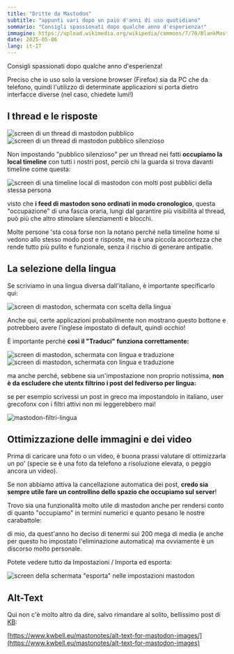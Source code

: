```yaml
---
title: "Dritte da Mastodon"
subtitle: "appunti vari dopo un paio d'anni di uso quotidiano"
sommario: "Consigli spassionati dopo qualche anno d'esperienza!"
immagine: https://upload.wikimedia.org/wikipedia/commons/7/70/BlankMastodon.jpg
date: 2025-05-06
lang: it-IT
---
```


Consigli spassionati dopo qualche anno d'esperienza! 

Preciso che io uso solo la versione browser (Firefox) sia da PC che da telefono, quindi l'utilizzo di determinate applicazioni si porta dietro interfacce diverse (nel caso, chiedete lumi!)

## I thread e le risposte

![screen di un thread di mastodon pubblico](/img/mastodon/thread1.jpg)
![screen di un thread di mastodon pubblico silenzioso](/img/mastodon/thread2.jpg)

Non impostando "pubblico silenzioso" per un thread nei fatti **occupiamo la local timeline** con tutti i nostri post, perciò chi la guarda si trova davanti timeline come questa: 

![screen di una timeline local di mastodon con molti post pubblici della stessa persona](/img/mastodon/thread3.jpg)

visto che **i feed di mastodon sono ordinati in modo cronologico**, questa "occupazione" di una fascia oraria, lungi dal garantire più visibilità al thread, può più che altro stimolare silenziamenti e blocchi.

Molte persone 'sta cosa forse non la notano perché nella timeline home si vedono allo stesso modo post e risposte, ma è una piccola accortezza che rende tutto più pulito e funzionale, senza il rischio di generare antipatie.

## La selezione della lingua

Se scriviamo in una lingua diversa dall'italiano, è importante specificarlo qui: 

![screen di mastodon, schermata con scelta della lingua](/img/mastodon/lingua.jpg)

Anche qui, certe applicazioni probabilmente non mostrano questo bottone e potrebbero avere l'inglese impostato di default, quindi occhio! 

È importante perché **così il "Traduci" funziona correttamente:** 

![screen di mastodon, schermata con lingua e traduzione](/img/mastodon/lingua2.jpg)
![screen di mastodon, schermata con lingua e traduzione](/img/mastodon/lingua3.jpg)

ma anche perché, sebbene sia un'impostazione non proprio notissima, **non è da escludere che utentx filtrino i post del fediverso per lingua:**

se per esempio scrivessi un post in greco ma impostandolo in italiano, user grecofonx con i filtri attivi non mi leggerebbero mai!

![mastodon-filtri-lingua](/img/mastodon/lingua4.jpg)

## Ottimizzazione delle immagini e dei video

Prima di caricare una foto o un video, è buona prassi valutare di ottimizzarla un po' (specie se è una foto da telefono a risoluzione elevata, o peggio ancora un video).

Se non abbiamo attiva la cancellazione automatica dei post, **credo sia sempre utile fare un controllino dello spazio che occupiamo sul server**! 

Trovo sia una funzionalità molto utile di mastodon anche per rendersi conto di quanto "occupiamo" in termini numerici e quanto pesano le nostre carabattole: 

di mio, da quest'anno ho deciso di tenermi sui 200 mega di media (e anche per questo ho impostato l'eliminazione automatica) ma ovviamente è un discorso molto personale.

Potete vedere tutto da Impostazioni / Importa ed esporta:

![screen della schermata "esporta" nelle impostazioni mastodon](/img/mastodon/esporta.jpg)

## Alt-Text

Qui non c'è molto altro da dire, salvo rimandare al solito, bellissimo post di [KB](https://mastodon.scot/@decembr14): 

[https://www.kwbell.eu/mastonotes/alt-text-for-mastodon-images/](https://www.kwbell.eu/mastonotes/alt-text-for-mastodon-images)


